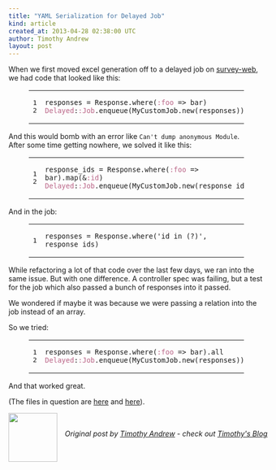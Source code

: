 ```yaml
---
title: "YAML Serialization for Delayed Job"
kind: article
created_at: 2013-04-28 02:38:00 UTC
author: Timothy Andrew
layout: post
---
```

<p>When we first moved excel generation off to a delayed job on <a href="http://github.com/c42/survey-web">survey-web</a>, we had code that looked like this:</p>

<figure class='code'><figcaption><span></span></figcaption><div class="highlight"><table><tr><td class="gutter"><pre class="line-numbers"><span class='line-number'>1</span>
<span class='line-number'>2</span>
</pre></td><td class='code'><pre><code class='ruby'><span class='line'><span class="n">responses</span> <span class="o">=</span> <span class="no">Response</span><span class="o">.</span><span class="n">where</span><span class="p">(</span><span class="ss">:foo</span> <span class="o">=&gt;</span> <span class="n">bar</span><span class="p">)</span>
</span><span class='line'><span class="ss">Delayed</span><span class="p">:</span><span class="ss">:Job</span><span class="o">.</span><span class="n">enqueue</span><span class="p">(</span><span class="no">MyCustomJob</span><span class="o">.</span><span class="n">new</span><span class="p">(</span><span class="n">responses</span><span class="p">))</span>
</span></code></pre></td></tr></table></div></figure>


<p>And this would bomb with an error like <code>Can't dump anonymous Module</code>.<br/>
After some time getting nowhere, we solved it like this:</p>

<figure class='code'><figcaption><span></span></figcaption><div class="highlight"><table><tr><td class="gutter"><pre class="line-numbers"><span class='line-number'>1</span>
<span class='line-number'>2</span>
</pre></td><td class='code'><pre><code class='ruby'><span class='line'><span class="n">response_ids</span> <span class="o">=</span> <span class="no">Response</span><span class="o">.</span><span class="n">where</span><span class="p">(</span><span class="ss">:foo</span> <span class="o">=&gt;</span> <span class="n">bar</span><span class="p">)</span><span class="o">.</span><span class="n">map</span><span class="p">(</span><span class="o">&amp;</span><span class="ss">:id</span><span class="p">)</span>
</span><span class='line'><span class="ss">Delayed</span><span class="p">:</span><span class="ss">:Job</span><span class="o">.</span><span class="n">enqueue</span><span class="p">(</span><span class="no">MyCustomJob</span><span class="o">.</span><span class="n">new</span><span class="p">(</span><span class="n">response_ids</span><span class="p">))</span>
</span></code></pre></td></tr></table></div></figure>


<p>And in the job:</p>

<figure class='code'><figcaption><span></span></figcaption><div class="highlight"><table><tr><td class="gutter"><pre class="line-numbers"><span class='line-number'>1</span>
</pre></td><td class='code'><pre><code class='ruby'><span class='line'><span class="n">responses</span> <span class="o">=</span> <span class="no">Response</span><span class="o">.</span><span class="n">where</span><span class="p">(</span><span class="s1">&#39;id in (?)&#39;</span><span class="p">,</span> <span class="n">response_ids</span><span class="p">)</span>
</span></code></pre></td></tr></table></div></figure>


<p>While refactoring a lot of that code over the last few days, we ran into the same issue. But with one difference. A controller spec was failing, but a test for the job which also passed a bunch of responses into it passed.</p>

<p>We wondered if maybe it was because we were passing a relation into the job instead of an array.</p>

<p>So we tried:</p>

<figure class='code'><figcaption><span></span></figcaption><div class="highlight"><table><tr><td class="gutter"><pre class="line-numbers"><span class='line-number'>1</span>
<span class='line-number'>2</span>
</pre></td><td class='code'><pre><code class='ruby'><span class='line'><span class="n">responses</span> <span class="o">=</span> <span class="no">Response</span><span class="o">.</span><span class="n">where</span><span class="p">(</span><span class="ss">:foo</span> <span class="o">=&gt;</span> <span class="n">bar</span><span class="p">)</span><span class="o">.</span><span class="n">all</span>
</span><span class='line'><span class="ss">Delayed</span><span class="p">:</span><span class="ss">:Job</span><span class="o">.</span><span class="n">enqueue</span><span class="p">(</span><span class="no">MyCustomJob</span><span class="o">.</span><span class="n">new</span><span class="p">(</span><span class="n">responses</span><span class="p">))</span>
</span></code></pre></td></tr></table></div></figure>


<p>And that worked great.</p>

<p>(The files in question are <a href="https://github.com/c42/survey-web/blob/master/app/controllers/responses_controller.rb#L16">here</a> and <a href="https://github.com/c42/survey-web/blob/master/app/models/reports/excel/job.rb%22">here</a>).</p><div class="author">
  <img src="http://nilenso.com/people/timothy-200.jpg" style="width: 96px; height: 96;">
  <span style="position: absolute; padding: 32px 15px;">
    <i>Original post by <a href="http://twitter.com/">Timothy Andrew</a> - check out <a href="http://blog.timothyandrew.net/">Timothy's Blog</a></i>
  </span>
</div>
